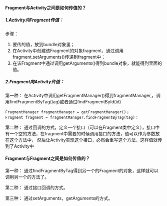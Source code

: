 #### Fragment与Activity之间是如何传值的？ 
##### 1.Activity向Fragment传值：
步骤：
1. 要传的值，放到bundle对象里；
2. 在Activity中创建该Fragment的对象fragment，通过调用fragment.setArguments()传递到fragment中；
3. 在该Fragment中通过调用getArguments()得到bundle对象，就能得到里面的值。


##### 2.Fragment向Activity传值：
第一种：
在Activity中调用getFragmentManager()得到fragmentManager,，调用findFragmentByTag(tag)或者通过findFragmentById(id)
```
FragmentManager fragmentManager = getFragmentManager()；
Fragment fragment = fragmentManager.findFragmentByTag(tag)；
```

第二种：
通过回调的方式，定义一个接口（可以在Fragment类中定义），接口中有一个空的方法，在fragment中需要的时候调用接口的方法，值可以作为参数放在这个方法中，
然后让Activity实现这个接口，必然会重写这个方法，这样值就传到了Activity中

#### Fragment与Fragment之间是如何传值的？
第一种：
通过findFragmentByTag得到另一个的Fragment的对象，这样就可以调用另一个的方法了。

第二种：
通过接口回调的方式。

第三种：
通过setArguments，getArguments的方式。
